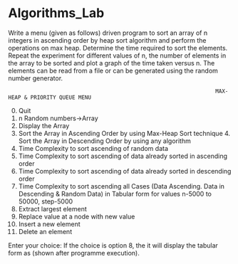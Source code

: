 # Algorithms_Lab

Write a menu (given as follows) driven program to sort an array of n integers in ascending order by heap sort algorithm and perform the operations on max heap. Determine the time required to sort the elements. Repeat the experiment for different values of n, the number of elements in the array to be sorted and plot a graph of the time taken versus n. The elements can be read from a file or can be generated using the random number generator.

                                                                     MAX-HEAP & PRIORITY QUEUE MENU
0. Quit
1. n Random numbers->Array
2. Display the Array
3. Sort the Array in Ascending Order by using Max-Heap Sort technique 4. Sort the Array in Descending Order by using any algorithm
5. Time Complexity to sort ascending of random data
6. Time Complexity to sort ascending of data already sorted in ascending order
7. Time Complexity to sort ascending of data already sorted in descending order
8. Time Complexity to sort ascending all Cases (Data Ascending. Data in Descending & Random Data) in Tabular form for values n-5000 to 50000, step-5000
9. Extract largest element
10. Replace value at a node with new value
11. Insert a new element 
12. Delete an element

Enter your choice:
If the choice is option 8, the it will display the tabular form as (shown after programme execution).
